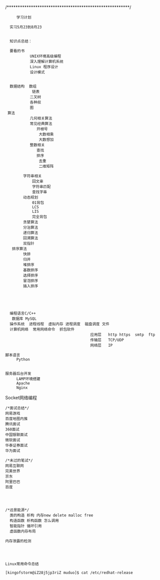    /********************************************************/
         
         学习计划
   
      实习5月23到8月23
      
      
      知识点总结：
      
      要看的书   
               UNIX环境高级编程
               深入理解计算机系统
               Linux 程序设计
               设计模式
              
              
      数据结构  数组  
                链表
               二叉树
               各种叔
               图
     算法
               几何相关算法
               常见经典算法
                  开根号
                   大数相乘
                   大数想加
               整数相关
                  查找
                  排序
                   去重
                   二维矩阵
                
            字符串相关
                回文串
                字符串匹配
                查找字串
            动态规划
                01背包
                LCS
                LIS
                完全背包
            贪婪算法
            分治算法
            递归算法
            回溯算法
            双指针
       排序算法
            快排
            归并
            堆排序
            基数排序
            选择排序
            冒泡排序
            插入排序
             
              
   
   
   
      编程语言C/C++
       数据库 MySQL
      操作系统  进程线程  虚拟内存 进程调度  磁盘调度 文件
      计算机网络  常用网络命令  抓包软件   
                                          应用层   http https  smtp  ftp  
                                          传输层   TCP/UDP
                                          网络层   IP
                                        
    脚本语言
         Python
   
   
    服务器后台开发
         LAMP环境搭建
         Apache
         Nginx
   Socket网络编程
      
   
   
   
   
   
   
   
   
   
    /*面试总结*/
    网易游戏
    百度地图内推
    腾讯面试
    360面试
    中国银联面试
    微软面试
    华泰证券面试
    华为面试
    
    /*未过的笔试*/
    网易互联网
    完美世界
    京东
    阿里巴巴
    百度
    
    
    
   
    /*远景能源*/
      类的构造 析构 内存new delete malloc free
      构造函数 析构函数 怎么调用
      智能指针 循环引用
      虚函数内存布局
     
    内存泄露的检测
    
    
    
    
    Linux常用命令总结
    
    [kingofstorm@iZ28j5jp3riZ muduo]$ cat /etc/redhat-release

    

  

